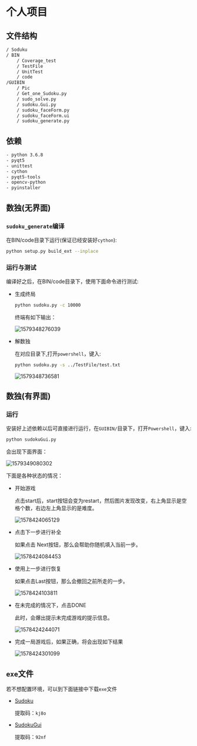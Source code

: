 # 个人项目

## 文件结构

```txt
/ Soduku
/ BIN
	/ Coverage_test
	/ TestFile
	/ UnitTest
	/ code
/GUIBIN
	/ Pic
	/ Get_one_Sudoku.py
	/ sudo_solve.py
	/ sudoku.Gui.py
	/ sudoku_faceForm.py
	/ sudoku_faceForm.ui
	/ sudoku_generate.py

```

## 依赖

```bash
- python 3.6.8
- pyqt5
- unittest
- cython
- pyqt5-tools
- opencv-python
- pyinstaller
```

## 数独(无界面)

### `sudoku_generate`编译

在BIN/code目录下运行(保证已经安装好`cython`):

```bash
python setup.py build_ext --inplace
```

### 运行与测试

编译好之后，在BIN/code目录下，使用下面命令进行测试:

+ 生成终局

  ```bash
  python sudoku.py -c 10000
  ```

  终端有如下输出：

  ![1579348276039](https://postimg.cc/SJYVVYP5)

+ 解数独

  在对应目录下,打开`powershell`，键入:

  ```bash
  python sudoku.py -s ../TestFile/test.txt
  ```

  ![1579348736581](https://postimg.cc/tYPRbDfz)

## 数独(有界面)

### 运行

安装好上述依赖以后可直接进行运行，在`GUIBIN/`目录下，打开`Powershell`，键入:

```bash
python sudokuGui.py
```

会出现下面界面：

![1579349080302](https://postimg.cc/hhM4tfPX)

下面是各种状态的情况：

+ 开始游戏

  点击start后，start按钮会变为restart，然后图片发现改变，右上角显示是空格个数，右边左上角显示的是难度。

  ![1578424065129](https://postimg.cc/qzssRPZb)

+ 点击下一步进行补全

  如果点击 Next按钮，那么会帮助你随机填入当前一步。

  ![1578424084453](https://postimg.cc/K19g3x7N)

+ 使用上一步进行恢复

  如果点击Last按钮，那么会撤回之前所走的一步。

  ![1578424103811](https://postimg.cc/4K7nKtxf)

+ 在未完成的情况下，点击DONE

  此时，会爆出提示未完成游戏的提示信息。

  ![1578424244071](https://postimg.cc/30KvDRqt)

+ 完成一局游戏后，如果正确，将会出现如下结果

  ![1578424301099](https://postimg.cc/JGH15mWx)

## `exe`文件

若不想配置环境，可以到下面链接中下载`exe`文件

- [Sudoku](https://pan.baidu.com/s/11LO5OW7sxWbcHaMywkVT2w)

  提取码：`kj8o`

- [SudokuGui](https://pan.baidu.com/s/1Cfe3T4hf3zPnHyku1dFUZw)

  提取码：`92nf`

